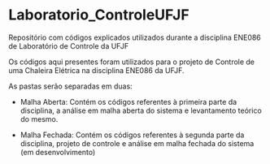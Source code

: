 # Laboratorio_ControleUFJF
Repositório com códigos explicados utilizados durante a disciplina ENE086 de Laboratório de Controle da UFJF

Os códigos aqui presentes foram utilizados para o projeto de Controle de uma Chaleira Elétrica na disciplina ENE086 da UFJF.

As pastas serão separadas em duas:

- Malha Aberta: Contém os códigos referentes à primeira parte da disciplina, a análise em malha aberta do sistema e levantamento teórico do mesmo.

- Malha Fechada: Contém os códigos referentes à segunda parte da disciplina, projeto de controle e análise em malha fechada do sistema (em desenvolvimento)
